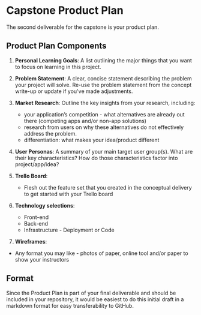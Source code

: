 # Capstone Product Plan
The second deliverable for the capstone is your product plan.

## Product Plan Components
1. __Personal Learning Goals__: A list outlining the major things that you want to focus on learning in this project.

1. __Problem Statement__: A clear, concise statement describing the problem your project will solve. Re-use the problem statement from the concept write-up or update if you've made adjustments.

1. __Market Research__: Outline the key insights from your research, including:
    - your application’s competition - what alternatives are already out there (competing apps and/or non-app solutions)
    - research from users on why these alternatives do not effectively address the problem.
    - differentiation: what makes your idea/product different
  
1. __User Personas__: A summary of your main target user group(s). What are their key characteristics? How do those characteristics factor into project/app/idea?

1. __Trello Board__:
    - Flesh out the feature set that you created in the conceptual delivery to get started with your Trello board
  
1. __Technology selections__:
    - Front-end
    - Back-end
    - Infrastructure - Deployment or Code
  
1. __Wireframes__:
  - Any format you may like - photos of paper, online tool and/or paper to show your instructors

## Format
Since the Product Plan is part of your final deliverable and should be included in your repository, it would be easiest to do this initial draft in a markdown format for easy transferability to GitHub.

